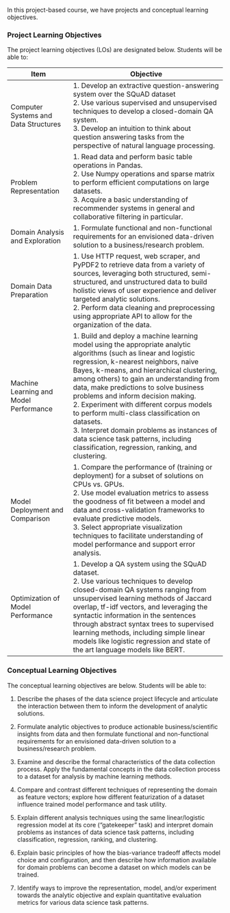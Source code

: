 In this project-based course, we have projects and conceptual learning objectives.

### Project Learning Objectives
The project learning objectives (LOs) are designated below. Students will be able to:

| Item                                   | Objective                                                                                                                                                                                                                                                                                                                                                                                                                                                                                                                                                                     |
|----------------------------------------|-------------------------------------------------------------------------------------------------------------------------------------------------------------------------------------------------------------------------------------------------------------------------------------------------------------------------------------------------------------------------------------------------------------------------------------------------------------------------------------------------------------------------------------------------------------------------------|
| Computer Systems and Data Structures   | 1. Develop an extractive question-answering system over the SQuAD dataset<br>2. Use various supervised and unsupervised techniques to develop a closed-domain QA system.<br>3. Develop an intuition to think about question answering tasks from the perspective of natural language processing.                                                                                                                                                                                                                                                                              |
| Problem Representation                 | 1. Read data and perform basic table operations in Pandas.<br>2. Use Numpy operations and sparse matrix to perform efficient computations on large datasets.<br>3. Acquire a basic understanding of recommender systems in general and collaborative filtering in particular.                                                                                                                                                                                                                                                                                                 |
| Domain Analysis and Exploration        | 1. Formulate functional and non-functional requirements for an envisioned data-driven solution to a business/research problem.                                                                                                                                                                                                                                                                                                                                                                                                                                                |
| Domain Data Preparation                | 1. Use HTTP request, web scraper, and PyPDF2 to retrieve data from a variety of sources, leveraging both structured, semi-structured, and unstructured data to build holistic views of user experience and deliver targeted analytic solutions.<br>2. Perform data cleaning and preprocessing using appropriate API to allow for the organization of the data.                                                                                                                                                                                                                |
| Machine Learning and Model Performance | 1. Build and deploy a machine learning model using the appropriate analytic algorithms (such as linear and logistic regression, k-nearest neighbors, naive Bayes, k-means, and hierarchical clustering, among others) to gain an understanding from data, make predictions to solve business problems and inform decision making.<br>2. Experiment with different corpus models to perform multi-class classification on datasets.<br>3. Interpret domain problems as instances of data science task patterns, including classification, regression, ranking, and clustering. |
| Model Deployment and Comparison        | 1. Compare the performance of (training or deployment) for a subset of solutions on CPUs vs. GPUs.<br>2. Use model evaluation metrics to assess the goodness of fit between a model and data and cross-validation frameworks to evaluate predictive models.<br>3. Select appropriate visualization techniques to facilitate understanding of model performance and support error analysis.                                                                                                                                                                                    |
| Optimization of Model Performance      | 1. Develop a QA system using the SQuAD dataset.<br>2. Use various techniques to develop closed-domain QA systems ranging from unsupervised learning methods of Jaccard overlap, tf-idf vectors, and leveraging the syntactic information in the sentences through abstract syntax trees to supervised learning methods, including simple linear models like logistic regression and state of the art language models like BERT.                                                                                                                                               |

### Conceptual Learning Objectives

The conceptual learning objectives are below. Students will be able to:

1. Describe the phases of the data science project lifecycle and articulate the interaction between them to inform the development of analytic solutions.

2. Formulate analytic objectives to produce actionable business/scientific insights from data and then formulate functional and non-functional requirements for an envisioned data-driven solution to a business/research problem.

3. Examine and describe the formal characteristics of the data collection process. Apply the fundamental concepts in the data collection process to a dataset for analysis by machine learning methods.

4. Compare and contrast different techniques of representing the domain as feature vectors; explore how different featurization of a dataset influence trained model performance and task utility.

5. Explain different analysis techniques using the same linear/logistic regression model at its core (“gatekeeper” task) and interpret domain problems as instances of data science task patterns, including classification, regression, ranking, and clustering.

6. Explain basic principles of how the bias-variance tradeoff affects model choice and configuration, and then describe how information available for domain problems can become a dataset on which models can be trained.

7. Identify ways to improve the representation, model, and/or experiment towards the analytic objective and explain quantitative evaluation metrics for various data science task patterns.